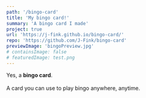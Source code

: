 ```yaml
---
path: '/bingo-card'
title: 'My bingo card!'
summary: 'A bingo card I made'
project: true
url: 'https://j-fink.github.io/bingo-card/'
repo: 'https://github.com/J-Fink/bingo-card'
previewImage: 'bingoPreview.jpg'
# containsImage: false
# featuredImage: test.png
---
```


Yes, a **bingo card**.\
\
A card you can use to play bingo anywhere, anytime.

